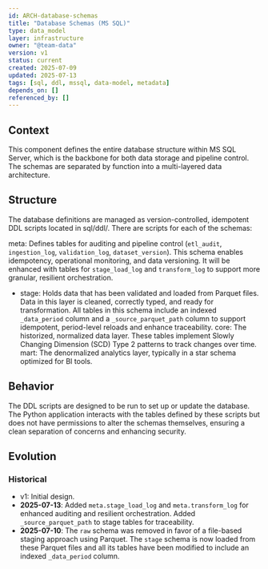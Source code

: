 ```yaml
---
id: ARCH-database-schemas
title: "Database Schemas (MS SQL)"
type: data_model
layer: infrastructure
owner: "@team-data"
version: v1
status: current
created: 2025-07-09
updated: 2025-07-13
tags: [sql, ddl, mssql, data-model, metadata]
depends_on: []
referenced_by: []
---
```

## Context
This component defines the entire database structure within MS SQL Server, which is the backbone for both data storage and pipeline control. The schemas are separated by function into a multi-layered data architecture.

## Structure
The database definitions are managed as version-controlled, idempotent DDL scripts located in sql/ddl/. There are scripts for each of the schemas:

meta: Defines tables for auditing and pipeline control (`etl_audit`, `ingestion_log`, `validation_log`, `dataset_version`). This schema enables idempotency, operational monitoring, and data versioning. It will be enhanced with tables for `stage_load_log` and `transform_log` to support more granular, resilient orchestration.
- stage: Holds data that has been validated and loaded from Parquet files. Data in this layer is cleaned, correctly typed, and ready for transformation. All tables in this schema include an indexed `_data_period` column and a `_source_parquet_path` column to support idempotent, period-level reloads and enhance traceability.
core: The historized, normalized data layer. These tables implement Slowly Changing Dimension (SCD) Type 2 patterns to track changes over time.
mart: The denormalized analytics layer, typically in a star schema optimized for BI tools.

## Behavior
The DDL scripts are designed to be run to set up or update the database. The Python application interacts with the tables defined by these scripts but does not have permissions to alter the schemas themselves, ensuring a clean separation of concerns and enhancing security.

## Evolution
### Historical
- v1: Initial design.
- **2025-07-13**: Added `meta.stage_load_log` and `meta.transform_log` for enhanced auditing and resilient orchestration. Added `_source_parquet_path` to stage tables for traceability.
- **2025-07-10**: The `raw` schema was removed in favor of a file-based staging approach using Parquet. The `stage` schema is now loaded from these Parquet files and all its tables have been modified to include an indexed `_data_period` column. 